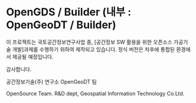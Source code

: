 OpenGDS / Builder (내부 : OpenGeoDT / Builder)
=======

이 프로젝트는 국토공간정보연구사업 중, [공간정보 SW 활용을 위한 오픈소스 가공기술 개발]과제를 수행하기 위하여 제작되고 있습니다.
정식 버전은 차후에 통합된 환경에서 제공될 예정입니다.

감사합니다.

공간정보기술(주) 연구소
OpenGeoDT 팀

OpenSource Team. R&D dept, Geospatial Information Technology Co.Ltd.

